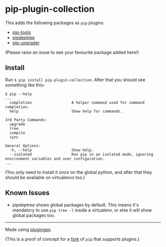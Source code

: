 # pip-plugin-collection

This adds the following packages as `pip` plugins. 
  - [pip-tools](https://github.com/jazzband/pip-tools/)
  - [pipdeptree](https://github.com/naiquevin/pipdeptree)
  - [pip-upgrader](https://github.com/simion/pip-upgrader/)
  
(Please raise an issue to see your favourite package added here!)

## Install

Run `$ pip install pip-plugin-collection`. After that you should see something like this-

```
$ pip --help
...
  completion                  A helper command used for command completion.
  help                        Show help for commands.

3rd Party Commands:
  upgrade
  tree
  compile
  sync

General Options:
  -h, --help                  Show help.
  --isolated                  Run pip in an isolated mode, ignoring environment variables and user configuration.
...
```

(You only need to install it once on the global python, and after that they should be available on virtualenvs too.)

## Known Issues
  - pipdeptree shows global packages by default. This means it's mandatory to use `pip tree -l` inside a virtualenv, or else it will show global packages too.

---

Made using [plugingen](https://github.com/pycampers/plugingen).

(This is a proof of concept for a [fork](https://github.com/devxpy/pip) of `pip` that supports plugins.)
